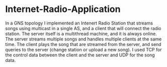 # Internet-Radio-Application
In a GNS topology I implemented an Intenert Radio Station that streams songs using multicast in a single AS, and a client that will connect the radio station. 
The server itself is a multithread machine, and it is always online. The server streams multiple songs and handles multiple clients at the same time.
The client plays the song that are streamed from the server, and send queries to the server (change station or upload a new song). 
I used TCP for the control data between the client and the server and UDP for the song data.
